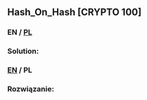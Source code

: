 ## Hash_On_Hash [CRYPTO 100]

>

### EN / [PL](#rozwiązanie)

### Solution:

### [EN](#solution) / PL

### Rozwiązanie:
